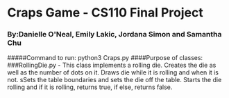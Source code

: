 # Craps Game - CS110 Final Project
### By:Danielle O'Neal, Emily Lakic, Jordana Simon and Samantha Chu

#####Command to run: python3 Craps.py
####Purpose of classes: 
###RollingDie.py - This class implements a rolling die. Creates the die as well as the number of dots on it. Draws die while it is rolling and when it is not. sSets the table boundaries and sets the die off the table. Starts the die rolling and if it is rolling, returns true, if else, returns false.
